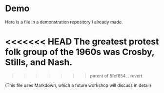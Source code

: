 # Demo
Here is a file in a demonstration repository I already made.

<<<<<<< HEAD
The greatest protest folk group of the 1960s was Crosby, Stills, and Nash.
=======
>>>>>>> parent of 5fcf854... revert

(This file uses Markdown, which a future workshop will discuss in detail)
